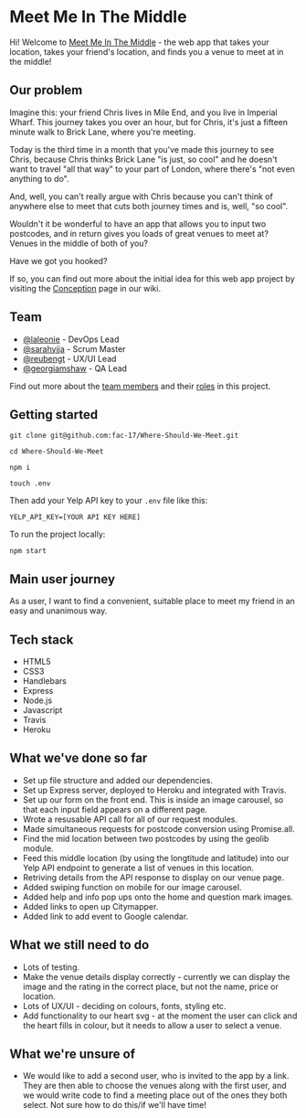 # Meet Me In The Middle

Hi! Welcome to [Meet Me In The Middle](https://meet-me-in-the-middl.herokuapp.com/) - the web app that takes your location, takes your friend's location, and finds you a venue to meet at in the middle!

## Our problem

Imagine this: your friend Chris lives in Mile End, and you live in Imperial Wharf. This journey takes you over an hour, but for Chris, it's just a fifteen minute walk to Brick Lane, where you're meeting. 

Today is the third time in a month that you've made this journey to see Chris, because Chris thinks Brick Lane "is just, so cool" and he doesn't want to travel "all that way" to your part of London, where there's "not even anything to do". 

And, well, you can't really argue with Chris because you can't think of anywhere else to meet that cuts both journey times and is, well, "so cool".

Wouldn't it be wonderful to have an app that allows you to input two postcodes, and in return gives you loads of great venues to meet at? Venues in the middle of both of you?

Have we got you hooked? 

If so, you can find out more about the initial idea for this web app project by visiting the [Conception](https://github.com/fac-17/Where-Should-We-Meet/wiki/Conception) page in our wiki.

## Team

- [@laleonie](https://github.com/LaLeonie) - DevOps Lead
- [@sarahyjja](https://github.com/sarahyjja) - Scrum Master
- [@reubengt](https://github.com/reubengt) - UX/UI Lead
- [@georgiamshaw](https://github.com/georgiamshaw) - QA Lead

Find out more about the [team members](https://github.com/fac-17/Where-Should-We-Meet/wiki/Team) and their [roles](https://github.com/fac-17/Where-Should-We-Meet/wiki/Team-Roles) in this project. 

## Getting started

    git clone git@github.com:fac-17/Where-Should-We-Meet.git
    
    cd Where-Should-We-Meet
    
    npm i
    
    touch .env
    
Then add your Yelp API key to your ```.env``` file like this:

    YELP_API_KEY=[YOUR API KEY HERE]

To run the project locally:

    npm start



## Main user journey

As a user, I want to find a convenient, suitable place to meet my friend in an easy and unanimous way.

## Tech stack

- HTML5
- CSS3
- Handlebars
- Express
- Node.js
- Javascript
- Travis
- Heroku

## What we've done so far

- Set up file structure and added our dependencies.
- Set up Express server, deployed to Heroku and integrated with Travis.
- Set up our form on the front end. This is inside an image carousel, so that each input field appears on a different page.
- Wrote a resusable API call for all of our request modules.
- Made simultaneous requests for postcode conversion using Promise.all.
- Find the mid location between two postcodes by using the geolib module.
- Feed this middle location (by using the longtitude and latitude) into our Yelp API endpoint to generate a list of venues in this location.
- Retriving details from the API response to display on our venue page.
- Added swiping function on mobile for our image carousel.
- Added help and info pop ups onto the home and question mark images.
- Added links to open up Citymapper.
- Added link to add event to Google calendar.

## What we still need to do

- Lots of testing.
- Make the venue details display correctly - currently we can display the image and the rating in the correct place, but not the name, price or location.
- Lots of UX/UI - deciding on colours, fonts, styling etc.
- Add functionality to our heart svg - at the moment the user can click and the heart fills in colour, but it needs to allow a user to select a venue. 

## What we're unsure of

- We would like to add a second user, who is invited to the app by a link. They are then able to choose the venues along with the first user, and we would write code to find a meeting place out of the ones they both select. Not sure how to do this/if we'll have time!


